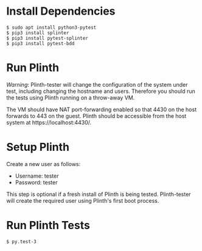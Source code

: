 # Install Dependencies

```
$ sudo apt install python3-pytest
$ pip3 install splinter
$ pip3 install pytest-splinter
$ pip3 install pytest-bdd
```

# Run Plinth

*Warning*: Plinth-tester will change the configuration of the system
 under test, including changing the hostname and users. Therefore you
 should run the tests using Plinth running on a throw-away VM.

The VM should have NAT port-forwarding enabled so that 4430 on the
host forwards to 443 on the guest. Plinth should be accessible from
the host system at https://localhost:4430/.

# Setup Plinth

Create a new user as follows:

* Username: tester
* Password: tester

This step is optional if a fresh install of Plinth is being
tested. Plinth-tester will create the required user using Plinth's
first boot process.

# Run Plinth Tests

```
$ py.test-3
```
